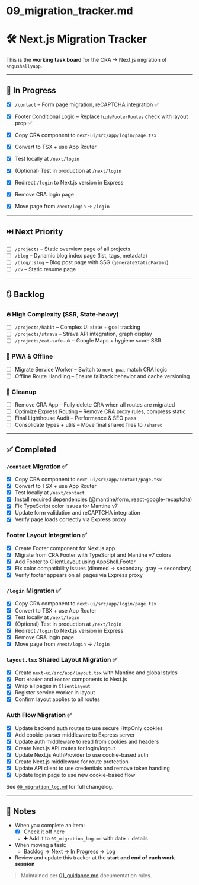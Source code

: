 # 09_migration_tracker.md

# 🛠️ Next.js Migration Tracker

This is the **working task board** for the CRA → Next.js migration of `angushallyapp`.

---

## 🔄 In Progress

- [x] `/contact` – Form page migration, reCAPTCHA integration ✅
- [x] Footer Conditional Logic – Replace `hideFooterRoutes` check with layout prop ✅

- [x] Copy CRA component to `next-ui/src/app/login/page.tsx`
- [x] Convert to TSX + use App Router
- [x] Test locally at `/next/login`
- [x] (Optional) Test in production at `/next/login`
- [x] Redirect `/login` to Next.js version in Express
- [x] Remove CRA login page
- [x] Move page from `/next/login` → `/login`

---

## ⏭️ Next Priority

- [ ] `/projects` – Static overview page of all projects
- [ ] `/blog` – Dynamic blog index page (list, tags, metadata)
- [ ] `/blog/:slug` – Blog post page with SSG (`generateStaticParams`)
- [ ] `/cv` – Static resume page

---

## 🔃 Backlog

### 🔥 High Complexity (SSR, State-heavy)
- [ ] `/projects/habit` – Complex UI state + goal tracking
- [ ] `/projects/strava` – Strava API integration, graph display
- [ ] `/projects/eat-safe-uk` – Google Maps + hygiene score SSR

### 🔁 PWA & Offline
- [ ] Migrate Service Worker – Switch to `next-pwa`, match CRA logic
- [ ] Offline Route Handling – Ensure fallback behavior and cache versioning

### 🧼 Cleanup
- [ ] Remove CRA App – Fully delete CRA when all routes are migrated
- [ ] Optimize Express Routing – Remove CRA proxy rules, compress static
- [ ] Final Lighthouse Audit – Performance & SEO pass
- [ ] Consolidate types + utils – Move final shared files to `/shared`

---

## ✅ Completed

### `/contact` Migration ✅
- [x] Copy CRA component to `next-ui/src/app/contact/page.tsx`
- [x] Convert to TSX + use App Router
- [x] Test locally at `/next/contact`
- [x] Install required dependencies (@mantine/form, react-google-recaptcha)
- [x] Fix TypeScript color issues for Mantine v7
- [x] Update form validation and reCAPTCHA integration
- [x] Verify page loads correctly via Express proxy

### Footer Layout Integration ✅
- [x] Create Footer component for Next.js app
- [x] Migrate from CRA Footer with TypeScript and Mantine v7 colors
- [x] Add Footer to ClientLayout using AppShell.Footer
- [x] Fix color compatibility issues (dimmed → secondary, gray → secondary)
- [x] Verify footer appears on all pages via Express proxy

### `/login` Migration ✅
- [x] Copy CRA component to `next-ui/src/app/login/page.tsx`
- [x] Convert to TSX + use App Router
- [x] Test locally at `/next/login`
- [x] (Optional) Test in production at `/next/login`
- [x] Redirect `/login` to Next.js version in Express
- [x] Remove CRA login page
- [x] Move page from `/next/login` → `/login`

### `layout.tsx` Shared Layout Migration ✅
- [x] Create `next-ui/src/app/layout.tsx` with Mantine and global styles
- [x] Port `Header` and `Footer` components to Next.js
- [x] Wrap all pages in `ClientLayout`
- [x] Register service worker in layout
- [x] Confirm layout applies to all routes

### Auth Flow Migration ✅
- [x] Update backend auth routes to use secure HttpOnly cookies
- [x] Add cookie-parser middleware to Express server
- [x] Update auth middleware to read from cookies and headers
- [x] Create Next.js API routes for login/logout
- [x] Update Next.js AuthProvider to use cookie-based auth
- [x] Create Next.js middleware for route protection
- [x] Update API client to use credentials and remove token handling
- [x] Update login page to use new cookie-based flow

See [`09_migration_log.md`](09_migration_log.md) for full changelog.

---

## 🧠 Notes

- When you complete an item:
  - [x] Check it off here
  - ➕ Add it to `09_migration_log.md` with date + details
- When moving a task:
  - Backlog → Next → In Progress → Log
- Review and update this tracker at the **start and end of each work session**

> Maintained per [01_guidance.md](01_guidance.md) documentation rules.
